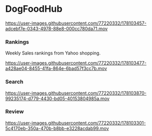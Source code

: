 # DogFoodHub



https://user-images.githubusercontent.com/77220332/178103457-adcebf7e-0343-4978-88e8-000cc780da71.mov


### Rankings
Weekly Sales rankings from Yahoo shopping.

https://user-images.githubusercontent.com/77220332/178103477-a428ae04-8455-41fa-864e-6bad57f3cc7b.mov



### Search


https://user-images.githubusercontent.com/77220332/178103870-99235174-d779-4430-bd05-40153804985a.mov



### Review

https://user-images.githubusercontent.com/77220332/178103301-5c4170eb-350a-470b-b8bb-e3228acdab99.mov


